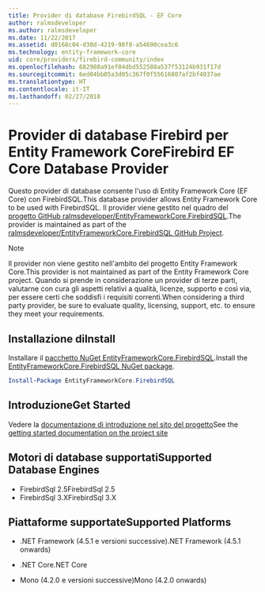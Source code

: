 ```yaml
---
title: Provider di database FirebirdSQL - EF Core
author: ralmsdeveloper
ms.author: ralmsdeveloper
ms.date: 11/22/2017
ms.assetid: d0168c04-d30d-4219-98f8-a54690cea3c6
ms.technology: entity-framework-core
uid: core/providers/firebird-community/index
ms.openlocfilehash: 682988a91ef04dbd552588a537f53124b931f17d
ms.sourcegitcommit: 6ed04bb05a3d05c367f0f55616807af2bf4037ae
ms.translationtype: HT
ms.contentlocale: it-IT
ms.lasthandoff: 02/27/2018
---
```

# <a name="firebird-ef-core-database-provider"></a><span data-ttu-id="5606d-102">Provider di database Firebird per Entity Framework Core</span><span class="sxs-lookup"><span data-stu-id="5606d-102">Firebird EF Core Database Provider</span></span>

<span data-ttu-id="5606d-103">Questo provider di database consente l'uso di Entity Framework Core (EF Core) con FirebirdSQL.</span><span class="sxs-lookup"><span data-stu-id="5606d-103">This database provider allows Entity Framework Core to be used with FirebirdSQL.</span></span> <span data-ttu-id="5606d-104">Il provider viene gestito nel quadro del [progetto GitHub ralmsdeveloper/EntityFrameworkCore.FirebirdSQL](https://github.com/ralmsdeveloper/EntityFrameworkCore.FirebirdSQL).</span><span class="sxs-lookup"><span data-stu-id="5606d-104">The provider is maintained as part of the [ralmsdeveloper/EntityFrameworkCore.FirebirdSQL GitHub Project](https://github.com/ralmsdeveloper/EntityFrameworkCore.FirebirdSQL).</span></span>

> [!NOTE]  
>
> <span data-ttu-id="5606d-105">Il provider non viene gestito nell'ambito del progetto Entity Framework Core.</span><span class="sxs-lookup"><span data-stu-id="5606d-105">This provider is not maintained as part of the Entity Framework Core project.</span></span> <span data-ttu-id="5606d-106">Quando si prende in considerazione un provider di terze parti, valutarne con cura gli aspetti relativi a qualità, licenze, supporto e così via, per essere certi che soddisfi i requisiti correnti.</span><span class="sxs-lookup"><span data-stu-id="5606d-106">When considering a third party provider, be sure to evaluate quality, licensing, support, etc. to ensure they meet your requirements.</span></span>

## <a name="install"></a><span data-ttu-id="5606d-107">Installazione di</span><span class="sxs-lookup"><span data-stu-id="5606d-107">Install</span></span>

<span data-ttu-id="5606d-108">Installare il [pacchetto NuGet EntityFrameworkCore.FirebirdSQL](https://www.nuget.org/packages/EntityFrameworkCore.FirebirdSQL).</span><span class="sxs-lookup"><span data-stu-id="5606d-108">Install the [EntityFrameworkCore.FirebirdSQL NuGet package](https://www.nuget.org/packages/EntityFrameworkCore.FirebirdSQL).</span></span>

``` powershell
Install-Package EntityFrameworkCore.FirebirdSQL
```

## <a name="get-started"></a><span data-ttu-id="5606d-109">Introduzione</span><span class="sxs-lookup"><span data-stu-id="5606d-109">Get Started</span></span>

<span data-ttu-id="5606d-110">Vedere la [documentazione di introduzione nel sito del progetto](https://github.com/ralmsdeveloper/EntityFrameworkCore.FirebirdSQL/wiki)</span><span class="sxs-lookup"><span data-stu-id="5606d-110">See the [getting started documentation on the project site](https://github.com/ralmsdeveloper/EntityFrameworkCore.FirebirdSQL/wiki)</span></span>

## <a name="supported-database-engines"></a><span data-ttu-id="5606d-111">Motori di database supportati</span><span class="sxs-lookup"><span data-stu-id="5606d-111">Supported Database Engines</span></span>

* <span data-ttu-id="5606d-112">FirebirdSql 2.5</span><span class="sxs-lookup"><span data-stu-id="5606d-112">FirebirdSql 2.5</span></span>
* <span data-ttu-id="5606d-113">FirebirdSql 3.X</span><span class="sxs-lookup"><span data-stu-id="5606d-113">FirebirdSql 3.X</span></span>

## <a name="supported-platforms"></a><span data-ttu-id="5606d-114">Piattaforme supportate</span><span class="sxs-lookup"><span data-stu-id="5606d-114">Supported Platforms</span></span>

* <span data-ttu-id="5606d-115">.NET Framework (4.5.1 e versioni successive)</span><span class="sxs-lookup"><span data-stu-id="5606d-115">.NET Framework (4.5.1 onwards)</span></span>

* <span data-ttu-id="5606d-116">.NET Core</span><span class="sxs-lookup"><span data-stu-id="5606d-116">.NET Core</span></span>

* <span data-ttu-id="5606d-117">Mono (4.2.0 e versioni successive)</span><span class="sxs-lookup"><span data-stu-id="5606d-117">Mono (4.2.0 onwards)</span></span>
